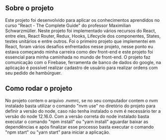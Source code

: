 ## Sobre o projeto

Este projeto foi desenvolvido para aplicar os conhecimentos aprendidos no curso "React - The Complete Guide" do professor Maximilian Schwarzmüller. Neste projeto foi implementado vários recursos do React, entre eles, React Router, Redux, Hooks, Lifecycle dos componentes, States, testes unitários e entre outros. Foi o primeiro projeto que implementei em React, foram vários desafios enfrentados nesse projeto, nesse ponto eu estava começando minha carreira como dev front-end e este projeto foi essencial para minha caminhada no mundo de front-end. O projeto faz comunicação com o Firebase, ferramenta de banco de dados do google, na aplicação é possível realizar cadastro de usuário para realizar ordens com seu pedido de hambúrguer.

## Como rodar o projeto

No projeto contem o arquivo .nvmrc, se no seu computador contem o nvm instalado basta utilizar o comando "nvm use" no diretório do projeto para definir a versão do node, caso não tenha instalado o nvm é necessário ter a versão do node 12.16.0. Com a versão correta do node instalado basta executar o comando "npm install" ou "yarn install" aguardar baixar as dependências e após finalizar esse processo basta executar o comando "npm start" ou "yarn start" para iniciar a aplicação.
